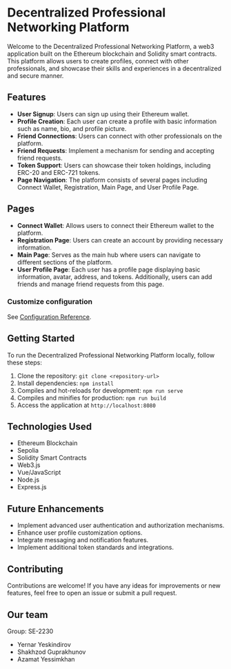 # Decentralized Professional Networking Platform

Welcome to the Decentralized Professional Networking Platform, a web3 application built on the Ethereum blockchain and Solidity smart contracts. This platform allows users to create profiles, connect with other professionals, and showcase their skills and experiences in a decentralized and secure manner.

## Features

- **User Signup**: Users can sign up using their Ethereum wallet.
- **Profile Creation**: Each user can create a profile with basic information such as name, bio, and profile picture.
- **Friend Connections**: Users can connect with other professionals on the platform.
- **Friend Requests**: Implement a mechanism for sending and accepting friend requests.
- **Token Support**: Users can showcase their token holdings, including ERC-20 and ERC-721 tokens.
- **Page Navigation**: The platform consists of several pages including Connect Wallet, Registration, Main Page, and User Profile Page.

## Pages

- **Connect Wallet**: Allows users to connect their Ethereum wallet to the platform.
- **Registration Page**: Users can create an account by providing necessary information.
- **Main Page**: Serves as the main hub where users can navigate to different sections of the platform.
- **User Profile Page**: Each user has a profile page displaying basic information, avatar, address, and tokens. Additionally, users can add friends and manage friend requests from this page.

### Customize configuration
See [Configuration Reference](https://cli.vuejs.org/config/).

## Getting Started

To run the Decentralized Professional Networking Platform locally, follow these steps:

1. Clone the repository: `git clone <repository-url>`
2. Install dependencies: `npm install`
3. Compiles and hot-reloads for development: `npm run serve`
4. Compiles and minifies for production: `npm run build`
5. Access the application at `http://localhost:8080`

## Technologies Used

- Ethereum Blockchain
- Sepolia
- Solidity Smart Contracts
- Web3.js
- Vue/JavaScript
- Node.js
- Express.js

## Future Enhancements

- Implement advanced user authentication and authorization mechanisms.
- Enhance user profile customization options.
- Integrate messaging and notification features.
- Implement additional token standards and integrations.

## Contributing

Contributions are welcome! If you have any ideas for improvements or new features, feel free to open an issue or submit a pull request.

## Our team

Group: SE-2230

- Yernar Yeskindirov
- Shakhzod Guprakhunov
- Azamat Yessimkhan 
